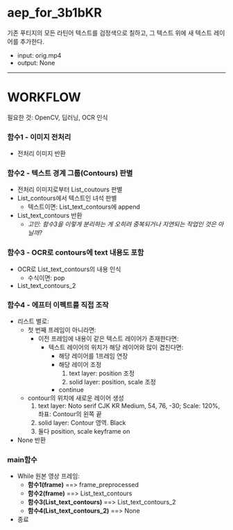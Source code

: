 # aep_for_3b1bKR

기존 푸티지의 모든 라틴어 텍스트를 검정색으로 칠하고, 그 텍스트 위에 새 텍스트 레이어를 추가한다.
- input:    orig.mp4
- output:   None

---

# WORKFLOW
필요한 것:  OpenCV, 딥러닝, OCR 인식

### 함수1 - 이미지 전처리
* 전처리 이미지 반환

### 함수2 - 텍스트 경계 그룹(Contours) 판별
* 전처리 이미지로부터 List_coutours 판별
* List_contours에서 텍스트인 녀석 판별
  * 텍스트이면: List_text_contours에 append
* List_text_contours 반환
  * _고민: 함수3을 이렇게 분리하는 게 오히려 중복되거나 지연되는 작업인 것은 아닐까?_


### 함수3 - OCR로 contours에 text 내용도 포함
* OCR로 List_text_contours의 내용 인식
  * 수식이면: pop
* List_text_contours_2

### 함수4 - 에프터 이펙트를 직접 조작
* 리스트 별로:
  * 첫 번째 프레임이 아니라면:
    * 이전 프레임에 내용이 같은 텍스트 레이어가 존재한다면:
      * 텍스트 레이어의 위치가 해당 레이어와 많이 겹친다면:
        * 해당 레이어를 1프레임 연장
        * 해당 레이어 조정
          1. text layer:  position 조정
          2. solid layer: position, scale 조정
        * continue
  * contour의 위치에 새로운 레이어 생성
    1. text layer:    Noto serif CJK KR Medium, 54, 76, -30; Scale: 120%, 좌표: Contour의 왼쪽 끝
    2. solid layer:   Contour 영역. Black
    3. 둘다 position, scale keyframe on
* None 반환

### main함수
* While 원본 영상 프레임:
  * **함수1(frame)** ==> frame_preprocessed
  * **함수2(frame)** ==> List_text_contours
  * **함수3(List_text_contours)** ==> List_text_contours_2
  * **함수4(List_text_contours_2)** ==> None
* 종료